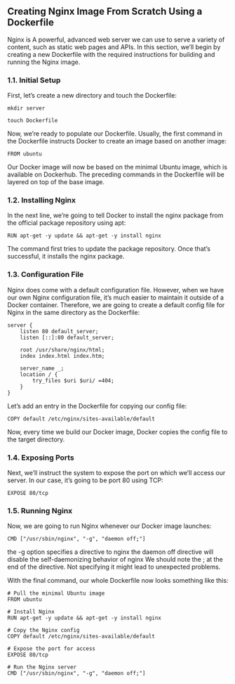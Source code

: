 ## Creating Nginx Image From Scratch Using a Dockerfile
Nginx is A powerful, advanced web server we can use to serve a variety of content, such as static web pages and APIs. In this section, we’ll begin by creating a new Dockerfile with the required instructions for building and running the Nginx image.

### 1.1. Initial Setup
First, let’s create a new directory and touch the Dockerfile:
````
mkdir server
````
````
touch Dockerfile
````
Now, we’re ready to populate our Dockerfile. Usually, the first command in the Dockerfile instructs Docker to create an image based on another image:
````
FROM ubuntu
````
Our Docker image will now be based on the minimal Ubuntu image, which is available on Dockerhub. The preceding commands in the Dockerfile will be layered on top of the base image.

### 1.2. Installing Nginx
In the next line, we’re going to tell Docker to install the nginx package from the official package repository using apt:
````
RUN apt-get -y update && apt-get -y install nginx
````
The command first tries to update the package repository. Once that’s successful, it installs the nginx package.

### 1.3. Configuration File
Nginx does come with a default configuration file. However, when we have our own Nginx configuration file, it’s much easier to maintain it outside of a Docker container. Therefore, we are going to create a default config file for Nginx in the same directory as the Dockerfile:
````
server {
    listen 80 default_server;
    listen [::]:80 default_server;
    
    root /usr/share/nginx/html;
    index index.html index.htm;

    server_name _;
    location / {
        try_files $uri $uri/ =404;
    }
}
````
Let’s add an entry in the Dockerfile for copying our config file:
````
COPY default /etc/nginx/sites-available/default
````
Now, every time we build our Docker image, Docker copies the config file to the target directory.

### 1.4. Exposing Ports
Next, we’ll instruct the system to expose the port on which we’ll access our server. In our case, it’s going to be port 80 using TCP:
````
EXPOSE 80/tcp
````
### 1.5. Running Nginx
Now, we are going to run Nginx whenever our Docker image launches:
````
CMD ["/usr/sbin/nginx", "-g", "daemon off;"]
````
the -g option specifies a directive to nginx
the daemon off directive will disable the self-daemonizing behavior of nginx
We should note the ; at the end of the directive. Not specifying it might lead to unexpected problems.

With the final command, our whole Dockerfile now looks something like this:

````
# Pull the minimal Ubuntu image
FROM ubuntu

# Install Nginx
RUN apt-get -y update && apt-get -y install nginx

# Copy the Nginx config
COPY default /etc/nginx/sites-available/default

# Expose the port for access
EXPOSE 80/tcp

# Run the Nginx server
CMD ["/usr/sbin/nginx", "-g", "daemon off;"]
````
